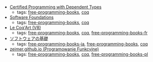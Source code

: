 * [Certified Programming with Dependent Types](http://adam.chlipala.net/cpdt/html/toc.html)
    * tags: [free-programming-books](../tags/free-programming-books.md), [coq](../tags/coq.md)
* [Software Foundations](http://www.cis.upenn.edu/~bcpierce/sf/)
    * tags: [free-programming-books](../tags/free-programming-books.md), [coq](../tags/coq.md)
* [Le Coq'Art (V8)](http://www.labri.fr/perso/casteran/CoqArt/)
    * tags: [free-programming-books](../tags/free-programming-books.md), [coq](../tags/coq.md), [free-programming-books-fr](../tags/free-programming-books-fr.md)
* [ソフトウェアの基礎](http://proofcafe.org/sf/)
    * tags: [free-programming-books-ja](../tags/free-programming-books-ja.md), [free-programming-books](../tags/free-programming-books.md), [coq](../tags/coq.md)
* [zeimer.github.io (Programowanie Funkcyjne)](https://zeimer.github.io)
    * tags: [free-programming-books](../tags/free-programming-books.md), [coq](../tags/coq.md), [free-programming-books-pl](../tags/free-programming-books-pl.md)
